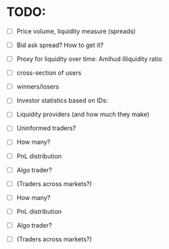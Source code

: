 
# TODO:
- [ ] Price volume, liquidity measure (spreads)
- [ ] Bid ask spread? How to get it?
- [ ] Proxy for liquidity over time: Amihud illiquidity ratio

- [ ] cross-section of users
- [ ] winners/losers

- [ ] Investor statistics based on IDs:
- [ ] Liquidity providers (and how much they make)
- [ ] Uninformed traders?
- [ ] How many?
- [ ] PnL distribution
- [ ] Algo trader?
- [ ] (Traders across markets?)


- [ ] How many?
- [ ] PnL distribution
- [ ] Algo trader?
- [ ] (Traders across markets?)

